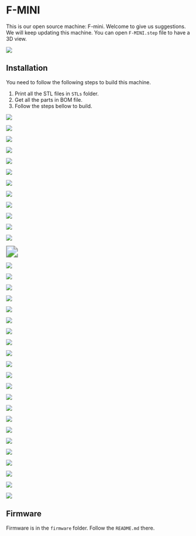 # F-MINI

This is our open source machine: F-mini. Welcome to give us suggestions. We will keep updating this machine. You can open `F-MINI.step` file to have a 3D view. 

![](images/f-mini.png)

## Installation

You need to follow the following steps to build this machine.

1. Print all the STL files in `STLs` folder.
2. Get all the parts in BOM file.
3. Follow the steps bellow to build.

![](images/1.jpg)

![](images/2.jpg)

![](images/3.jpg)

![](images/4.jpg)

![](images/5.jpg)

![](images/6.jpg)

![](images/7.jpg)

![](images/8.jpg)

![](images/9.jpg)

![](images/10.jpg)

![](images/11.jpg)

![](images/12.jpg)

<img src="images/13.jpg" style="zoom:200%;" />

![](images/14.jpg)

![](images/15.jpg)

![](images/16.jpg)

![](images/17.jpg)

![](images/18.jpg)

![](images/19.jpg)

![](images/20.jpg)

![](images/21.jpg)

![](images/22.jpg)

![](images/23.jpg)

![](images/24.jpg)

![](images/25.jpg)

![](images/26.jpg)

![](images/27.jpg)

![](images/28.jpg)

![](images/29.jpg)

![](images/30.jpg)

![](images/31.jpg)

![](images/32.jpg)

![](images/33.jpg)

![](images/34.jpg)

![](images/35.jpg)

## Firmware

Firmware is in the `firmware` folder. Follow the `README.md` there. 